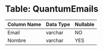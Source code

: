 # Table: QuantumEmails

| Column Name | Data Type | Nullable |
|-------------|-----------|----------|
| Email | varchar | NO |
| Nombre | varchar | YES |
